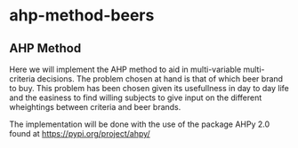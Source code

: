 # ahp-method-beers

## AHP Method
Here we will implement the AHP method to aid in multi-variable multi-criteria decisions. The problem chosen at hand is that of which beer brand to buy. This problem has been chosen given its usefullness in day to day life and the easiness to find willing subjects to give input on the different wheightings between criteria and beer brands. 

The implementation will be done with the use of the package AHPy 2.0 found at https://pypi.org/project/ahpy/

